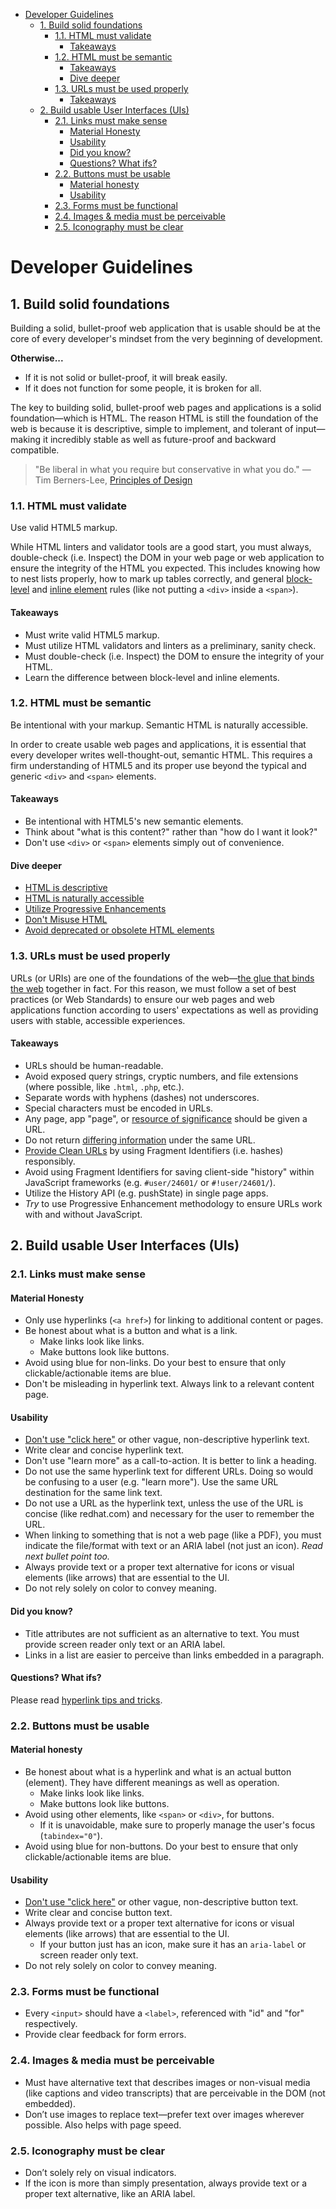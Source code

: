 <!-- TOC depthFrom:1 depthTo:6 withLinks:1 updateOnSave:1 orderedList:0 -->

- [Developer Guidelines](#developer-guidelines)
	- [1. Build solid foundations](#1-build-solid-foundations)
		- [1.1. HTML must validate](#11-html-must-validate)
			- [Takeaways](#takeaways)
		- [1.2. HTML must be semantic](#12-html-must-be-semantic)
			- [Takeaways](#takeaways)
			- [Dive deeper](#dive-deeper)
		- [1.3. URLs must be used properly](#13-urls-must-be-used-properly)
			- [Takeaways](#takeaways)
	- [2.  Build usable User Interfaces (UIs)](#2-build-usable-user-interfaces-uis)
		- [2.1. Links must make sense](#21-links-must-make-sense)
			- [Material Honesty](#material-honesty)
			- [Usability](#usability)
			- [Did you know?](#did-you-know)
			- [Questions? What ifs?](#questions-what-ifs)
		- [2.2. Buttons must be usable](#22-buttons-must-be-usable)
			- [Material honesty](#material-honesty)
			- [Usability](#usability)
		- [2.3. Forms must be functional](#23-forms-must-be-functional)
		- [2.4. Images & media must be perceivable](#24-images-media-must-be-perceivable)
		- [2.5. Iconography must be clear](#25-iconography-must-be-clear)

<!-- /TOC -->

# Developer Guidelines

## 1. Build solid foundations

Building a solid, bullet-proof web application that is usable should be at the core of every developer's mindset from the very beginning of development.

**Otherwise...**
- If it is not solid or bullet-proof, it will break easily.
- If it does not function for some people, it is broken for all.

The key to building solid, bullet-proof web pages and applications is a solid foundation—which is HTML. The reason HTML is still the foundation of the web is because it is descriptive, simple to implement, and tolerant of input—making it incredibly stable as well as future-proof and backward compatible.

> "Be liberal in what you require but conservative in what you do."
> — Tim Berners-Lee, [Principles of Design](https://www.w3.org/DesignIssues/Principles.html#PLP)

### 1.1. HTML must validate

Use valid HTML5 markup.

While HTML linters and validator tools are a good start, you must always, double-check (i.e. Inspect) the DOM in your web page or web application to ensure the integrity of the HTML you expected. This includes knowing how to nest lists properly, how to mark up tables correctly, and general [block-level](https://developer.mozilla.org/en-US/docs/Web/HTML/Block-level_elements) and [inline element](https://developer.mozilla.org/en-US/docs/Web/HTML/Inline_elements) rules (like not putting a `<div>` inside a `<span>`).

#### Takeaways
- Must write valid HTML5 markup. <!DOCTYPE html>
- Must utilize HTML validators and linters as a preliminary, sanity check.
- Must double-check (i.e. Inspect) the DOM to ensure the integrity of your HTML.
- Learn the difference between block-level and inline elements.

### 1.2. HTML must be semantic

Be intentional with your markup. Semantic HTML is naturally accessible.

In order to create usable web pages and applications, it is essential that every developer writes well-thought-out, semantic HTML. This requires a firm understanding of HTML5 and its proper use beyond the typical and generic `<div>` and `<span>` elements.

#### Takeaways

- Be intentional with HTML5's new semantic elements.
- Think about "what is this content?" rather than "how do I want it look?"
- Don't use `<div>` or `<span>` elements simply out of convenience.


#### Dive deeper

- [HTML is descriptive](descriptive-html.md)
- [HTML is naturally accessible](accessible-html.md)
- [Utilize Progressive Enhancements](progressive-enhancements.md)
- [Don't Misuse HTML](bad-html.md)
- [Avoid deprecated or obsolete HTML elements](obsolete-html.md)

### 1.3. URLs must be used properly

URLs (or URIs) are one of the foundations of the web—[the glue that binds the web](https://www.w3.org/2004/11/uri-iri-pressrelease) together in fact. For this reason, we must follow a set of best practices (or Web Standards) to ensure our web pages and web applications function according to users' expectations as well as providing users with stable, accessible experiences.

#### Takeaways

-   URLs should be human-readable.
-   Avoid exposed query strings, cryptic numbers, and file extensions (where possible, like `.html`, `.php`, etc.).
-   Separate words with hyphens (dashes) not underscores.
-   Special characters must be encoded in URLs.
-   Any page, app "page", or [resource of significance](https://www.w3.org/DesignIssues/Axioms.html#Universality) should be given a URL.
-   Do not return [differing information](https://www.w3.org/DesignIssues/Axioms.html#abuse) under the same URL.
-   [Provide Clean URLs](https://webmasters.googleblog.com/2016/11/building-indexable-progressive-web-apps.html) by using Fragment Identifiers (i.e. hashes) responsibly.
-   Avoid using Fragment Identifiers for saving client-side "history" within JavaScript frameworks (e.g. `#user/24601/` or `#!user/24601/`).
-   Utilize the History API (e.g. pushState) in single page apps.
-   *Try* to use Progressive Enhancement methodology to ensure URLs work with and without JavaScript.

## 2.  Build usable User Interfaces (UIs)

### 2.1. Links must make sense

#### Material Honesty

-   Only use hyperlinks (`<a href>`) for linking to additional content or pages.
-   Be honest about what is a button and what is a link.
	- Make links look like links.
	- Make buttons look like buttons.
-   Avoid using blue for non-links. Do your best to ensure that only clickable/actionable items are blue.
-   Don't be misleading in hyperlink text. Always link to a relevant content page.

#### Usability

-  [Don't use "click here"](https://medium.com/@heyoka/dont-use-click-here-f32f445d1021) or other vague, non-descriptive hyperlink text.
-   Write clear and concise hyperlink text.
-   Don't use "learn more" as a call-to-action. It is better to link a heading.
-   Do not use the same hyperlink text for different URLs. Doing so would be confusing to a user (e.g. "learn more"). Use the same URL destination for the same link text.
-   Do not use a URL as the hyperlink text, unless the use of the URL is concise (like redhat.com) and necessary for the user to remember the URL.
-   When linking to something that is not a web page (like a PDF), you must indicate the file/format with text or an ARIA label (not just an icon). *Read next bullet point too.*
-   Always provide text or a proper text alternative for icons or visual elements (like arrows) that are essential to the UI.
-   Do not rely solely on color to convey meaning.

#### Did you know?

- Title attributes are not sufficient as an alternative to text. You must provide screen reader only text or an ARIA label.
- Links in a list are easier to perceive than links embedded in a paragraph.

#### Questions? What ifs?
Please read [hyperlink tips and tricks](hyperlink-tips-tricks.md).

### 2.2. Buttons must be usable

#### Material honesty

-   Be honest about what is a hyperlink and what is an actual button (element). They have different meanings as well as operation.
	- Make links look like links.
	- Make buttons look like buttons.
-   Avoid using other elements, like `<span>` or `<div>`, for buttons.
	- If it is unavoidable, make sure to properly manage the user's focus (`tabindex="0"`).
-   Avoid using blue for non-buttons. Do your best to ensure that only clickable/actionable items are blue.

#### Usability

-    [Don't use "click here"](https://medium.com/@heyoka/dont-use-click-here-f32f445d1021) or other vague, non-descriptive button text.
-   Write clear and concise button text.
-   Always provide text or a proper text alternative for icons or visual elements (like arrows) that are essential to the UI.
	- If your button just has an icon, make sure it has an `aria-label` or screen reader only text.
-   Do not rely solely on color to convey meaning.

### 2.3. Forms must be functional

-   Every `<input>` should have a `<label>`, referenced with "id" and "for" respectively.
-   Provide clear feedback for form errors.

### 2.4. Images & media must be perceivable

-   Must have alternative text that describes images or non-visual media (like captions and video transcripts) that are perceivable in the DOM (not embedded).
-   Don’t use images to replace text—prefer text over images wherever possible. Also helps with page speed.

### 2.5. Iconography must be clear

-   Don’t solely rely on visual indicators.
-   If the icon is more than simply presentation, always provide text or a proper text alternative, like an ARIA label.
